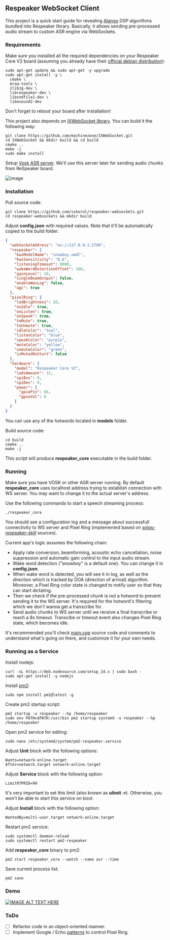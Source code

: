 ## Respeaker WebSocket Client

This project is a quick start guide for revealing [Alango](http://www.alango.com/) DSP algorithms bundled into Respeaker library. Basically, it allows sending pre-processed audio stream to custom ASR engine via WebSockets.

### Requirements

Make sure you installed all the required dependencies on your Respeaker Core V2 board (assuming you already have their [official debian distribution](http://respeaker.seeed.io/images/respeakerv2/debian/20180801/respeaker-debian-9-lxqt-sd-20180801-4gb.img.xz)):

```shell script
sudo apt-get update && sudo apt-get -y upgrade
sudo apt-get install -y \
  cmake \
  mraa-tools \
  zlib1g-dev \
  librespeaker-dev \
  libsndfile1-dev \
  libasound2-dev
```

Don't forget to reboot your board after installation!

This project also depends on [IXWebSocket library](https://machinezone.github.io/IXWebSocket/). You can build it the following way:

```shell script
git clone https://github.com/machinezone/IXWebSocket.git
cd IXWebSocket && mkdir build && cd build
cmake ..
make -j
sudo make install
```

Setup [Vosk ASR server](https://github.com/sskorol/asr-server). We'll use this server later for sending audio chunks from ReSpeaker board.

![image](https://user-images.githubusercontent.com/6638780/102908650-6ec77480-4480-11eb-8bfd-b8f3c65efd79.png)

### Installation

Pull source code:

```shell script
git clone https://github.com/sskorol/respeaker-websockets.git
cd respeaker-websockets && mkdir build
```

Adjust **config.json** with required values. Note that it'll be automatically copied to the build folder.
```json
{
  "webSocketAddress": "ws://127.0.0.1:2700",
  "respeaker": {
    "kwsModelName": "snowboy.umdl",
    "kwsSensitivity": "0.6",
    "listeningTimeout": 8000,
    "wakeWordDetectionOffset": 300,
    "gainLevel": 10,
    "singleBeamOutput": false,
    "enableWavLog": false,
    "agc": true
  },
  "pixelRing": {
    "ledBrightness": 20,
    "onIdle": true,
    "onListen": true,
    "onSpeak": true,
    "toMute": true,
    "toUnmute": true,
    "idleColor": "teal",
    "listenColor": "blue",
    "speakColor": "purple",
    "muteColor": "yellow",
    "unmuteColor": "green",
    "isMutedOnStart": false
  },
  "hardware": {
    "model": "Respeaker Core V2",
    "ledsAmount": 12,
    "spiBus": 0,
    "spiDev": 0,
    "power": {
      "gpioPin": 66,
      "gpioVal": 0
    }
  }
}
```

You can use any of the hotwords located in **models** folder.

Build source code:

```shell script
cd build
cmake ..
make -j
```

This script will produce **respeaker_core** executable in the build folder.

### Running

Make sure you have VOSK or other ASR server running. By default **respeaker_core** uses localhost address trying to establish connection with WS server. You may want to change it to the actual server's address.

Use the following commands to start a speech streaming process:
```shell script
./respeaker_core
```

You should see a configuration log and a message about successfull connectivity to WS server and Pixel Ring (implemented based on [snips-respeaker-skill](https://github.com/snipsco/snips-skill-respeaker) sources).

Current app's logic assumes the following chain:

- Apply rate conversion, beamforming, acoustic echo cancellation, noise suppression and automatic gain control to the input audio stream.
- Wake word detection ("snowboy" is a default one). You can change it in **config.json**.
- When wake word is detected, you will see it in log, as well as the direction which is tracked by DOA (direction of arrival) algorithm. Moreover, a Pixel Ring color state is changed to notify user so that they can start dictating.
- Then we check if the pre-processed chunk is not a hotword to prevent sending it to the WS server. It's required for the hotword's filtering which we don't wanna get a transcribe for.
- Send audio chunks to WS server until we receive a final transcribe or reach a 8s timeout. Transcibe or timeout event also changes Pixel Ring state, which becomes idle.

It's recommended you'll check [main.cpp](https://github.com/sskorol/respeaker-websockets/blob/master/src/main.cpp) source code and comments to understand what's going on there, and customize it for your own needs.

### Running as a Service

Install nodejs:
```shell script
curl -sL https://deb.nodesource.com/setup_14.x | sudo bash -
sudo apt-get install -y nodejs
```

Install [pm2](https://pm2.keymetrics.io/docs/usage/quick-start/):
```shell script
sudo npm install pm2@latest -g
```

Create pm2 startup script:
```schell script
pm2 startup -u respeaker --hp /home/respeaker
sudo env PATH=$PATH:/usr/bin pm2 startup systemd -u respeaker --hp /home/respeaker
```

Open pm2 service for editing:
```shell script
sudo nano /etc/systemd/system/pm2-respeaker.service
```

Adjust **Unit** block with the following options:
```shell script
Wants=network-online.target
After=network.target network-online.target
```

Adjust **Service** block with the following option:
```shell script
LimitRTPRIO=99
```

It's very important to set this limit (also known as **ulimit -r**). Otherwise, you won't be able to start this service on boot.

Adjust **Install** block with the following option:
```shell script
WantedBy=multi-user.target network-online.target
```

Restart pm2 service:
```shell script
sudo systemctl daemon-reload
sudo systemctl restart pm2-respeaker
```

Add **respeaker_core** binary to pm2:
```shell script
pm2 start respeaker_core --watch --name asr --time
```

Save current process list:
```shell script
pm2 save
```

### Demo

[![IMAGE ALT TEXT HERE](https://img.youtube.com/vi/IAASoRu2ANU/0.jpg)](https://www.youtube.com/watch?v=IAASoRu2ANU)

### ToDo

- [ ] Refactor code in an object-oriented manner.
- [ ] Implement Google / Echo [patterns](https://github.com/respeaker/pixel_ring/blob/master/pixel_ring/pattern.py) to control Pixel Ring.
